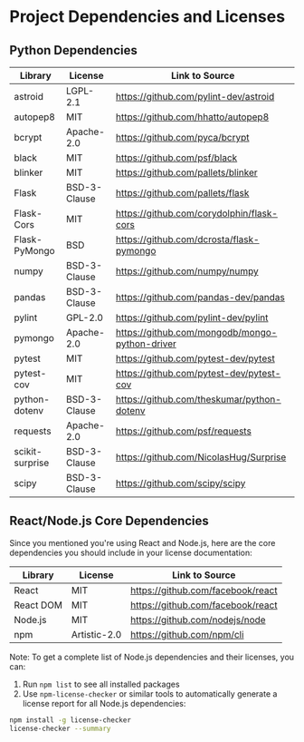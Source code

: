 # Project Dependencies and Licenses

## Python Dependencies

| Library | License | Link to Source |
|---------|---------|----------------|
| astroid | LGPL-2.1 | https://github.com/pylint-dev/astroid |
| autopep8 | MIT | https://github.com/hhatto/autopep8 |
| bcrypt | Apache-2.0 | https://github.com/pyca/bcrypt |
| black | MIT | https://github.com/psf/black |
| blinker | MIT | https://github.com/pallets/blinker |
| Flask | BSD-3-Clause | https://github.com/pallets/flask |
| Flask-Cors | MIT | https://github.com/corydolphin/flask-cors |
| Flask-PyMongo | BSD | https://github.com/dcrosta/flask-pymongo |
| numpy | BSD-3-Clause | https://github.com/numpy/numpy |
| pandas | BSD-3-Clause | https://github.com/pandas-dev/pandas |
| pylint | GPL-2.0 | https://github.com/pylint-dev/pylint |
| pymongo | Apache-2.0 | https://github.com/mongodb/mongo-python-driver |
| pytest | MIT | https://github.com/pytest-dev/pytest |
| pytest-cov | MIT | https://github.com/pytest-dev/pytest-cov |
| python-dotenv | BSD-3-Clause | https://github.com/theskumar/python-dotenv |
| requests | Apache-2.0 | https://github.com/psf/requests |
| scikit-surprise | BSD-3-Clause | https://github.com/NicolasHug/Surprise |
| scipy | BSD-3-Clause | https://github.com/scipy/scipy |

## React/Node.js Core Dependencies

Since you mentioned you're using React and Node.js, here are the core dependencies you should include in your license documentation:

| Library | License | Link to Source |
|---------|---------|----------------|
| React | MIT | https://github.com/facebook/react |
| React DOM | MIT | https://github.com/facebook/react |
| Node.js | MIT | https://github.com/nodejs/node |
| npm | Artistic-2.0 | https://github.com/npm/cli |

Note: To get a complete list of Node.js dependencies and their licenses, you can:
1. Run `npm list` to see all installed packages
2. Use `npm-license-checker` or similar tools to automatically generate a license report for all Node.js dependencies:
```bash
npm install -g license-checker
license-checker --summary
```